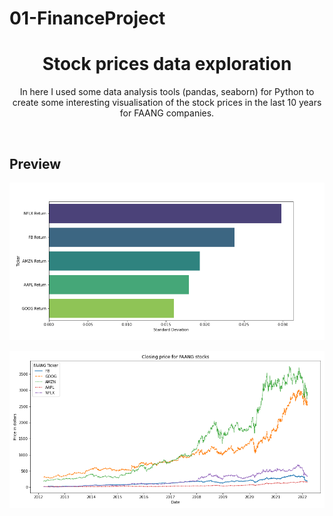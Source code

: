 # 01-FinanceProject

<h1 align="center">
  Stock prices data exploration
</h1>

<p align="center">
  In here I used some data analysis tools (pandas, seaborn) for Python to create some interesting visualisation of the stock prices in the last 10 years for FAANG companies.
</p>

<br />

## Preview

![Bar plot for the standard deviation](barplot_std.png?raw=true "Bar plot for the standard deviation")

![Closing price](closing_price_faang.png?raw=true "Closing price")
